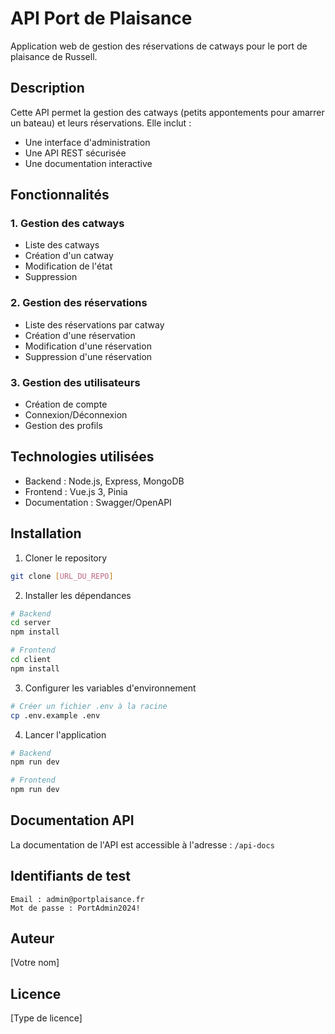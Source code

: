 # API Port de Plaisance

Application web de gestion des réservations de catways pour le port de plaisance de Russell.

## Description

Cette API permet la gestion des catways (petits appontements pour amarrer un bateau) et leurs réservations. Elle inclut :
- Une interface d'administration
- Une API REST sécurisée
- Une documentation interactive

## Fonctionnalités

### 1. Gestion des catways
- Liste des catways
- Création d'un catway
- Modification de l'état
- Suppression

### 2. Gestion des réservations
- Liste des réservations par catway
- Création d'une réservation
- Modification d'une réservation
- Suppression d'une réservation

### 3. Gestion des utilisateurs
- Création de compte
- Connexion/Déconnexion
- Gestion des profils

## Technologies utilisées

- Backend : Node.js, Express, MongoDB
- Frontend : Vue.js 3, Pinia
- Documentation : Swagger/OpenAPI

## Installation

1. Cloner le repository
```bash
git clone [URL_DU_REPO]
```

2. Installer les dépendances
```bash
# Backend
cd server
npm install

# Frontend
cd client
npm install
```

3. Configurer les variables d'environnement
```bash
# Créer un fichier .env à la racine
cp .env.example .env
```

4. Lancer l'application
```bash
# Backend
npm run dev

# Frontend
npm run dev
```

## Documentation API

La documentation de l'API est accessible à l'adresse : `/api-docs`

## Identifiants de test

```
Email : admin@portplaisance.fr
Mot de passe : PortAdmin2024!
```

## Auteur

[Votre nom]

## Licence

[Type de licence]